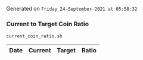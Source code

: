 Generated on `Friday 24-September-2021 at 05:58:32`

### Current to Target Coin Ratio
`current_coin_ratio.sh`

Date|Current|Target|Ratio
---|---|---|---
